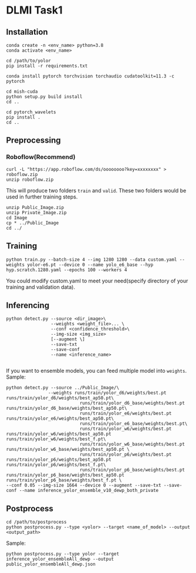# DLMI Task1

## Installation
```
conda create -n <env_name> python=3.8
conda activate <env_name>

cd /path/to/yolor
pip install -r requirements.txt

conda install pytorch torchvision torchaudio cudatoolkit=11.3 -c pytorch

cd mish-cuda
python setup.py build install
cd ..

cd pytorch_wavelets
pip install .
cd ..
```

## Preprocessing
### Roboflow(Recommend)
```
curl -L "https://app.roboflow.com/ds/oooooooo?key=xxxxxxxx" > roboflow.zip
unzip roboflow.zip
```
This will produce two folders `train` and `valid`.
These two folders would be used in further training steps.

```
unzip Public_Image.zip
unzip Private_Image.zip
cd Image
cp * ../Public_Image
cd ../
```

## Training
```
python train.py --batch-size 4 --img 1280 1280 --data custom.yaml --weights yolor-e6.pt --device 0 --name yolo_e6_base --hyp hyp.scratch.1280.yaml --epochs 100 --workers 4
```
You could modify custom.yaml to meet your need(specify directory of your training and validation data).


## Inferencing
```
python detect.py --source <dir_image>\
                 --weights <weight_file>... \
                 --conf <confidence_threshold>\
                 --img-size <img_size>
                 [--augment \]
                 --save-txt
                 --save-conf
                 --name <inference_name>
                 
```
If you want to ensemble models, you can feed multiple model into `weights`.
Sample: 
```
python detect.py --source ../Public_Image/\
                --weights runs/train/yolor_d6/weights/best.pt runs/train/yolor_d6/weights/best_ap50.pt\
                            runs/train/yolor_d6_base/weights/best.pt  runs/train/yolor_d6_base/weights/best_ap50.pt\
                            runs/train/yolor_e6/weights/best.pt runs/train/yolor_e6/weights/best_ap50.pt\
                            runs/train/yolor_e6_base/weights/best.pt\
                            runs/train/yolor_w6/weights/best.pt runs/train/yolor_w6/weights/best_ap50.pt runs/train/yolor_w6/weights/best_f.pt\
                            runs/train/yolor_w6_base/weights/best.pt runs/train/yolor_w6_base/weights/best_ap50.pt \
                            runs/train/yolor_p6/weights/best.pt runs/train/yolor_p6/weights/best_ap50.pt runs/train/yolor_p6/weights/best_f.pt\
                            runs/train/yolor_p6_base/weights/best.pt runs/train/yolor_p6_base/weights/best_ap50.pt  runs/train/yolor_p6_base/weights/best_f.pt \
--conf 0.05 --img-size 1664 --device 0 --augment --save-txt --save-conf --name inference_yolor_ensemble_v10_dewp_both_private
```

## Postprocess
```
cd /path/to/postprocess
python postprocess.py --type <yolor> --target <name_of_model> --output <output_path>
```

Sample:
```
python postprocess.py --type yolor --target inference_yolor_ensembleAll_dewp --output public_yolor_ensembleAll_dewp.json
```


